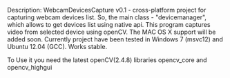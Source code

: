 Description:
WebcamDevicesCapture v0.1 - cross-platform project for capturing webcam devices list.
So, the main class - "devicemanager", which allows to get devices list using native api.
This program captures video from selected device using openCV.
The MAC OS X support will be added soon.
Currently project have been tested in Windows 7 (msvc12) and Ubuntu 12.04 (GCC).
Works stable.

To Use it you need the latest openCV(2.4.8) libraries opencv_core and opencv_highgui